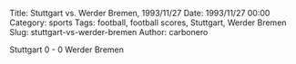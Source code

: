 Title: Stuttgart vs. Werder Bremen, 1993/11/27
Date: 1993/11/27 00:00
Category: sports
Tags: football, football scores, Stuttgart, Werder Bremen
Slug: stuttgart-vs-werder-bremen
Author: carbonero


Stuttgart 0 - 0 Werder Bremen
